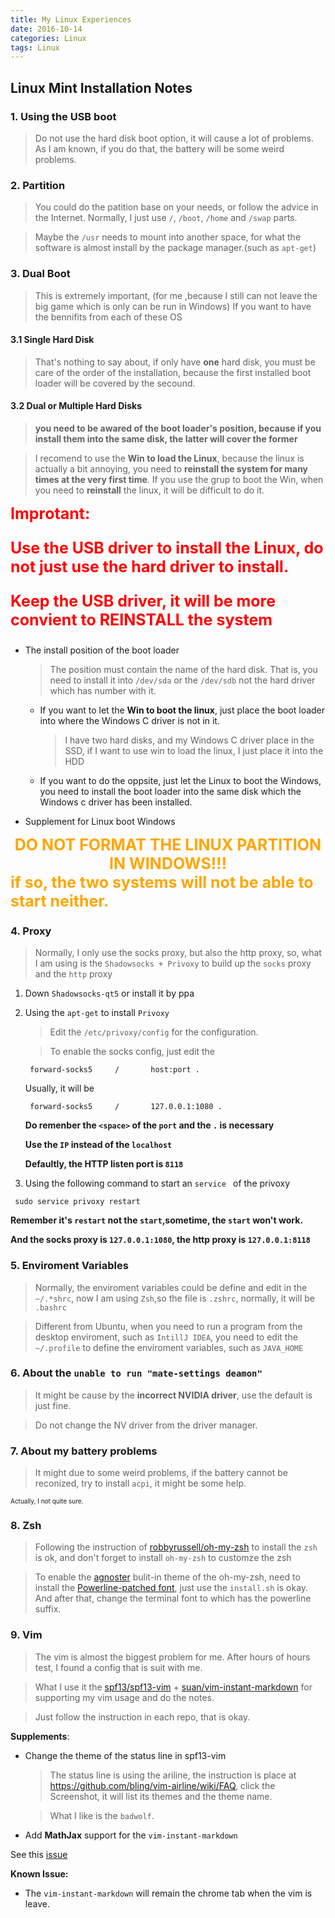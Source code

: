 ```yaml
---
title: My Linux Experiences
date: 2016-10-14
categories: Linux
tags: Linux
---
```



## Linux Mint Installation Notes

### 1. Using the USB boot

> Do not use the hard disk boot option, it will cause a lot of problems.
As I am known, if you do that, the battery will be some weird problems.

<!-- more -->

### 2. Partition

> You could do the patition base on your needs, or follow the advice in the Internet.
Normally, I just use `/`, `/boot`, `/home` and `/swap` parts.

> Maybe the `/usr` needs to mount into another space, for what the software is almost install by
the package manager.(such as `apt-get`)

### 3. Dual Boot

> This is extremely important,
(for me ,because I still can not leave the big game which is only can be run in Windows)
If you want to have the bennifits from each of these OS

#### 3.1 Single Hard Disk

> That's nothing to say about, if only have **one** hard disk,
you must be care of the order of the installation,
because the first installed boot loader will be covered by the secound.

#### 3.2 Dual or Multiple Hard Disks

> **you need to be awared of the boot loader's position,
because if you install them into the same disk, the latter will cover the former**

> I recomend to use the **Win to load the Linux**, because the linux is actually a bit annoying,
you need to **reinstall the system for many times at the very first time**. If you use the grup to
boot the Win, when you need to **reinstall** the linux, it will be difficult to do it.

<div style="font-size:25px;font-weight:bold;color:red;">
Improtant:

Use the USB driver to install the Linux, do not just use the hard driver to install.

Keep the USB driver, it will be more convient to REINSTALL the system
</div>

- The install position of the boot loader
    > The position must contain the name of the hard disk.
    That is, you need to install it into `/dev/sda` or the `/dev/sdb`
    not the hard driver which has number with it.

    - If you want to let the **Win to boot the linux**, just place the boot loader into
    where the Windows C driver is not in it.
        > I have two hard disks, and my Windows C driver place in the SSD, if I want to
        use win to load the linux, I just place it into the HDD

    - If you want to do the oppsite, just let the Linux to boot the Windows, you need to install
    the boot loader into the same disk which the Windows c driver has been installed.

- Supplement for Linux boot Windows
<div style="color:orange;font-weight:bold;font-size:25px">
<div style="text-align:center;">
DO NOT FORMAT THE LINUX PARTITION IN WINDOWS!!!
</div>
if so, the two systems will not be able to start neither.
</div>

### 4. Proxy

> Normally, I only use the socks proxy, but also the http proxy,
so, what I am using is the `Shadowsocks + Privoxy` to build up the
`socks` proxy and the `http` proxy

1. Down `Shadowsocks-qt5` or install it by ppa

2. Using the `apt-get` to install `Privoxy`
    > Edit the `/etc/privoxy/config` for the configuration.

    > To enable the socks config, just edit the

    ```
     forward-socks5     /       host:port .
    ```
    Usually, it will be

    ```
     forward-socks5     /       127.0.0.1:1080 .
    ```
    **Do remenber the `<space>` of the `port` and the `.` is necessary**

    **Use the `IP` instead of the `localhost`**

    **Defaultly, the HTTP listen port is `8118`**

3. Using the following command to start an `service ` of the privoxy

```
 sudo service privoxy restart
```

**Remember it's `restart` not the `start`,sometime, the `start` won't work.**

**And the socks proxy is `127.0.0.1:1080`, the http proxy is `127.0.0.1:8118`**

### 5. Enviroment Variables

> Normally, the enviroment variables could be define and edit in the
`~/.*shrc`, now I am using `Zsh`,so the file is `.zshrc`,
normally, it will be `.bashrc`

> Different from Ubuntu, when you need to run a program from the desktop enviroment,
such as `IntillJ IDEA`, you need to edit the `~/.profile` to define the enviroment variables,
such as `JAVA_HOME`

### 6. About the `unable to run "mate-settings deamon"`

> It might be cause by the **incorrect NVIDIA driver**,
use the default is just fine.

> Do not change the NV driver from the driver manager.

### 7. About my battery problems

> It might due to some weird problems,
if the battery cannot be reconized, try to install
`acpi`, it might be some help.

<span style="font-size:10px">Actually, I not quite sure.</span>

### 8. Zsh

> Following the instruction of [robbyrussell/oh-my-zsh](https://github.com/robbyrussell/oh-my-zsh)
to install the `zsh` is ok, and don't forget to install `oh-my-zsh` to customze the zsh

> To enable the [agnoster](https://github.com/agnoster/agnoster-zsh-theme) bulit-in theme of the
oh-my-zsh, need to install the [Powerline-patched font](https://github.com/powerline/fonts), just
use the `install.sh` is okay.
And after that, change the terminal font to which has the powerline suffix.

### 9. Vim

> The vim is almost the biggest problem for me.
After hours of hours test, I found a config that is suit with me.

> What I use it the [spf13/spf13-vim](https://github.com/spf13/spf13-vim) + [suan/vim-instant-markdown](https://github.com/suan/vim-instant-markdown)
for supporting my vim usage and do the notes.

> Just follow the instruction in each repo, that is okay.

**Supplements**:

- Change the theme of the status line in spf13-vim

    > The status line is using the ariline, the instruction is place at
    https://github.com/bling/vim-airline/wiki/FAQ,
    click the Screenshot, it will list its themes and the theme name.

    > What I like is the `badwolf`.

- Add **MathJax** support for the `vim-instant-markdown`

See this [issue](https://github.com/suan/vim-instant-markdown/issues/67)

**Known Issue:**

- The `vim-instant-markdown` will remain the chrome tab when the vim is leave.
